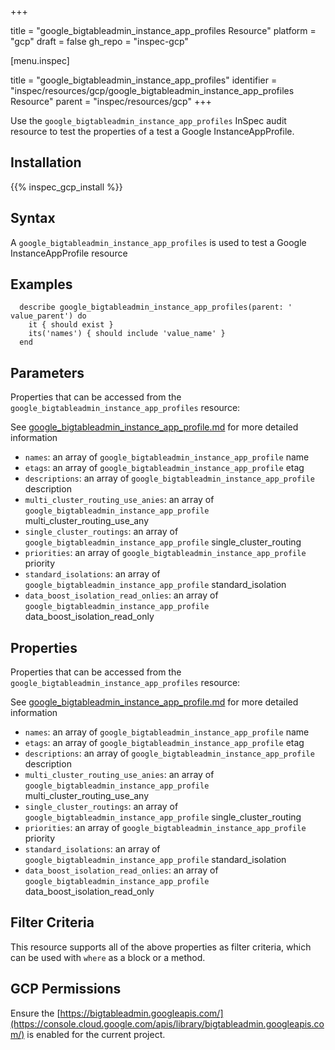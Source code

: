 +++

title = "google_bigtableadmin_instance_app_profiles Resource"
platform = "gcp"
draft = false
gh_repo = "inspec-gcp"


[menu.inspec]

title = "google_bigtableadmin_instance_app_profiles"
identifier = "inspec/resources/gcp/google_bigtableadmin_instance_app_profiles Resource"
parent = "inspec/resources/gcp"
+++

Use the `google_bigtableadmin_instance_app_profiles` InSpec audit resource to test the properties of a test a Google InstanceAppProfile.

## Installation
{{% inspec_gcp_install %}}

## Syntax
A `google_bigtableadmin_instance_app_profiles` is used to test a Google InstanceAppProfile resource

## Examples
```
  describe google_bigtableadmin_instance_app_profiles(parent: ' value_parent') do
    it { should exist }
    its('names') { should include 'value_name' }
  end
```

## Parameters
Properties that can be accessed from the `google_bigtableadmin_instance_app_profiles` resource:

See [google_bigtableadmin_instance_app_profile.md](google_bigtableadmin_instance_app_profile.md) for more detailed information
* `names`: an array of `google_bigtableadmin_instance_app_profile` name
* `etags`: an array of `google_bigtableadmin_instance_app_profile` etag
* `descriptions`: an array of `google_bigtableadmin_instance_app_profile` description
* `multi_cluster_routing_use_anies`: an array of `google_bigtableadmin_instance_app_profile` multi_cluster_routing_use_any
* `single_cluster_routings`: an array of `google_bigtableadmin_instance_app_profile` single_cluster_routing
* `priorities`: an array of `google_bigtableadmin_instance_app_profile` priority
* `standard_isolations`: an array of `google_bigtableadmin_instance_app_profile` standard_isolation
* `data_boost_isolation_read_onlies`: an array of `google_bigtableadmin_instance_app_profile` data_boost_isolation_read_only
## Properties
Properties that can be accessed from the `google_bigtableadmin_instance_app_profiles` resource:

See [google_bigtableadmin_instance_app_profile.md](google_bigtableadmin_instance_app_profile.md) for more detailed information
* `names`: an array of `google_bigtableadmin_instance_app_profile` name
* `etags`: an array of `google_bigtableadmin_instance_app_profile` etag
* `descriptions`: an array of `google_bigtableadmin_instance_app_profile` description
* `multi_cluster_routing_use_anies`: an array of `google_bigtableadmin_instance_app_profile` multi_cluster_routing_use_any
* `single_cluster_routings`: an array of `google_bigtableadmin_instance_app_profile` single_cluster_routing
* `priorities`: an array of `google_bigtableadmin_instance_app_profile` priority
* `standard_isolations`: an array of `google_bigtableadmin_instance_app_profile` standard_isolation
* `data_boost_isolation_read_onlies`: an array of `google_bigtableadmin_instance_app_profile` data_boost_isolation_read_only

## Filter Criteria
This resource supports all of the above properties as filter criteria, which can be used
with `where` as a block or a method.

## GCP Permissions

Ensure the [https://bigtableadmin.googleapis.com/](https://console.cloud.google.com/apis/library/bigtableadmin.googleapis.com/) is enabled for the current project.
